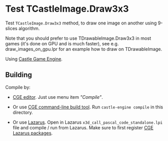 # Test TCastleImage.Draw3x3

Test `TCastleImage.Draw3x3` method, to draw one image on another using 9-slices
algorithm.

Note that you should prefer to use TDrawableImage.Draw3x3 in most games
(it's done on GPU and is much faster), see e.g. draw_images_on_gpu.lpr
for an example how to draw on TDrawableImage.

Using [Castle Game Engine](https://castle-engine.io/).

## Building

Compile by:

- [CGE editor](https://castle-engine.io/manual_editor.php). Just use menu item _"Compile"_.

- Or use [CGE command-line build tool](https://castle-engine.io/build_tool). Run `castle-engine compile` in this directory.

- Or use [Lazarus](https://www.lazarus-ide.org/). Open in Lazarus `x3d_call_pascal_code_standalone.lpi` file and compile / run from Lazarus. Make sure to first register [CGE Lazarus packages](https://castle-engine.io/lazarus).
